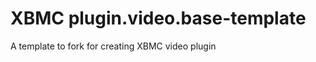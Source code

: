 XBMC plugin.video.base-template
==========================

A template to fork for creating XBMC video plugin
